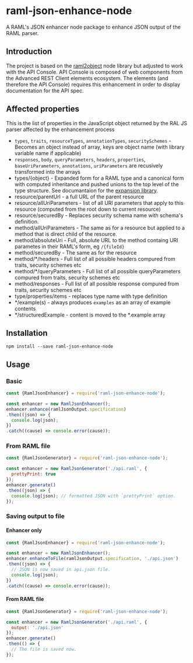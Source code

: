 # raml-json-enhance-node

A RAML's JSON enhancer node package to enhance JSON output of the RAML parser.

## Introduction

The project is based on the [raml2object](https://github.com/raml2html/raml2obj) node library but adjusted to work with the API Console.
API Console is composed of web components from the Advanced REST Client elements ecosystem. The elements (and therefore the API Console) requires this enhancement in order to display documentation for the API spec.

## Affected properties

This is the list of properties in the JavaScript object returned by the RAL JS parser affected by the enhancement process
- `types`, `traits`, `resourceTypes`, `annotationTypes`, `securitySchemes` - Becomes an object instead of array, keys are object name (with library variable name if applicable)
- `responses`, `body`, `queryParameters`, `headers`, `properties`, `baseUriParameters`, `annotations`, `uriParameters` are recusively transformed into the arrays
- types/{object} - Expanded form for a RAML type and a canonical form with computed inheritance and pushed unions to the top level of the type structure. See documantaion for the [expansion library](https://github.com/raml-org/raml-parser-toolbelt/tree/master/tools/datatype-expansion).
- resource/parentUrl - a full URL of the parent resource
- resource/allUriParameters - list of all URI parameters that apply to this resource (computed from the root down to current resource)
- resource/securedBy - Replaces security schema name with schema's definition.
- method/allUriParameters - The same as for a resource but applied to a method that is direct child of the resource.
- method/absoluteUri - Full, absolute URL to the method containg URI parametes in their RAML's form, eg `/{fileId}`
- method/securedBy - The same as for the resource
- method/\*/headers - Full list of all possible headers compured from traits, security schemes etc
- method/\*/queryParameters - Full list of all possible queryParameters compured from traits, security schemes etc
- method/responses - Full list of all possible response compured from traits, security schemes etc
- type/properties/items - replaces type name with type definition
- \*/example(s) - always produces `examples` as an array of example contents
- \*/structuredExample - content is moved to the \*.example array

## Installation

```
npm install --save raml-json-enhance-node
```

## Usage

### Basic

```javascript
const {RamlJsonEnhancer} = require('raml-json-enhance-node');

const enhancer = new RamlJsonEnhancer();
enhancer.enhance(ramlJsonOutput.specification)
.then((json) => {
  console.log(json);
})
.catch((cause) => console.error(cause));
```

### From RAML file

```javascript
const {RamlJsonGenerator} = require('raml-json-enhance-node');

const enhancer = new RamlJsonGenerator('./api.raml', {
  prettyPrint: true
});
enhancer.generate()
.then((json) => {
  console.log(json); // formatted JSON with `prettyPrint` option.
});
```

### Saving output to file

#### Enhancer only

```javascript
const {RamlJsonEnhancer} = require('raml-json-enhance-node');

const enhancer = new RamlJsonEnhancer();
enhancer.enhanceToFile(ramlJsonOutput.specification, './api.json')
.then((json) => {
  // JSON is now saved in api.json file.
  console.log(json);
})
.catch((cause) => console.error(cause));
```

#### From RAML file

```javascript
const {RamlJsonGenerator} = require('raml-json-enhance-node');

const enhancer = new RamlJsonGenerator('./api.raml', {
  output: './api.json'
});
enhancer.generate()
.then(() => {
  // The file is saved now.
});
```
